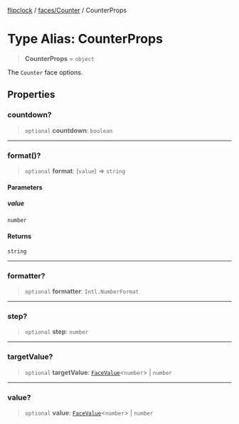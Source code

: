 [flipclock](../../../index.md) / [faces/Counter](../index.md) / CounterProps

# Type Alias: CounterProps

> **CounterProps** = `object`

The `Counter` face options.

## Properties

### countdown?

> `optional` **countdown**: `boolean`

***

### format()?

> `optional` **format**: (`value`) => `string`

#### Parameters

##### value

`number`

#### Returns

`string`

***

### formatter?

> `optional` **formatter**: `Intl.NumberFormat`

***

### step?

> `optional` **step**: `number`

***

### targetValue?

> `optional` **targetValue**: [`FaceValue`](../../../FaceValue/classes/FaceValue.md)\<`number`\> \| `number`

***

### value?

> `optional` **value**: [`FaceValue`](../../../FaceValue/classes/FaceValue.md)\<`number`\> \| `number`
